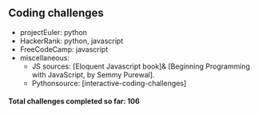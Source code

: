 ## Coding challenges
* projectEuler: python
* HackerRank: python, javascript
* FreeCodeCamp: javascript
* miscellaneous:
    * JS sources: [Eloquent Javascript book]& [Beginning Programming with JavaScript, by Semmy Purewal].
    * Pythonsource: [interactive-coding-challenges]



#### Total challenges completed so far: 106
